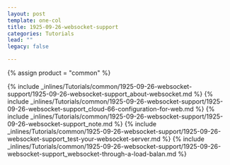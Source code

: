 ```yaml
---
layout: post
template: one-col
title: 1925-09-26-websocket-support
categories: Tutorials
lead: ""
legacy: false

---
```

{% assign product = "common" %}

{% include _inlines/Tutorials/common/1925-09-26-websocket-support/1925-09-26-websocket-support_about-websocket.md %}
{% include _inlines/Tutorials/common/1925-09-26-websocket-support/1925-09-26-websocket-support_cloud-66-configuration-for-web.md %}
{% include _inlines/Tutorials/common/1925-09-26-websocket-support/1925-09-26-websocket-support_note.md %}
{% include _inlines/Tutorials/common/1925-09-26-websocket-support/1925-09-26-websocket-support_test-your-websocket-server.md %}
{% include _inlines/Tutorials/common/1925-09-26-websocket-support/1925-09-26-websocket-support_websocket-through-a-load-balan.md %}
